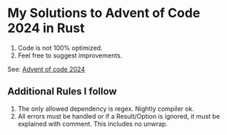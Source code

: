 # My Solutions to Advent of Code 2024 in Rust

1. Code is not 100% optimized. 
2. Feel free to suggest improvements.

See: [Advent of code 2024](https://adventofcode.com/2024)

## Additional Rules I follow

1. The only allowed dependency is regex. Nightly compiler ok. 
2. All errors must be handled or if a Result/Option is ignored, it must be explained with comment. This includes no unwrap.